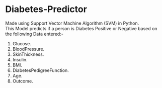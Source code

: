 # Diabetes-Predictor
Made using Support Vector Machine Algorithm (SVM) in Python.  
This Model predicts if a person is Diabetes Positive or Negative based on the following Data entered:-   
1) Glucose.  
2) BloodPressure.  
3) SkinThickness. 
4) Insulin.  
5) BMI.  
6) DiabetesPedigreeFunction.  
7) Age.  
8) Outcome.  
